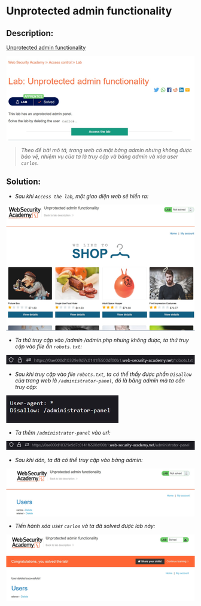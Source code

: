 # Unprotected admin functionality

## Description:

[Unprotected admin functionality](https://portswigger.net/web-security/access-control/lab-unprotected-admin-functionality)

![DES](../Unprotected-admin-functionality/images/des.jpg)

> *Theo đề bài mô tả, trang web có một bảng admin nhưng không được bảo vệ, nhiệm vụ của ta là truy cập và bảng admin và xóa user `carlos`.*

## Solution:

* *Sau khi `Access the lab`, một giao diện web sẽ hiển ra:*

![1](../Unprotected-admin-functionality/images/image1.jpg)

* *Ta thử truy cập vào /admin /admin.php nhưng không được, ta thử truy cập vào file ẩn `robots.txt`:*

![2](../Unprotected-admin-functionality/images/image2.jpg)

* *Sau khi truy cập vào file `robots.txt`, ta có thể thấy được phần `Disallow` của trang web là `/administrator-panel`, đó là bảng admin mà ta cần truy cập:*

![3](../Unprotected-admin-functionality/images/image3.jpg)

* *Ta thêm `/administrator-panel` vào url:*

![4](../Unprotected-admin-functionality/images/image4.jpg)

* *Sau khi dán, ta đã có thể truy cập vào bảng admin:*

![5](../Unprotected-admin-functionality/images/image5.jpg)

* *Tiến hành xóa user `carlos` và ta đã solved được lab này:*

![6](../Unprotected-admin-functionality/images/image6.jpg)